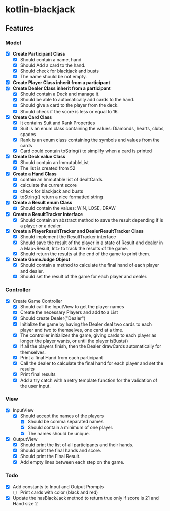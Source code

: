 # kotlin-blackjack

## Features

### Model
- [x] **Create Participant Class**
  - [x] Should contain a name, hand
  - [x] Should Add a card to the hand.
  - [x] Should check for blackjack and busts
  - [x] The name should be not empty.
- [x] **Create Player Class inherit from a participant**
- [x] **Create Dealer Class inherit from a participant**
  - [x] Should contain a Deck and manage it.
  - [x] Should be able to automatically add cards to the hand.
  - [x] Should give a card to the player from the deck.
  - [x] Should check if the score is less or equal to 16. 
- [x] **Create Card Class**
  - [x] It contains Suit and Rank Properties
  - [x] Suit is an enum class containing the values: Diamonds, hearts, clubs, spades
  - [x] Rank is an enum class containing the symbols and values from the cards
  - [x] Card could contain toString() to simplify when a card is printed
- [x] **Create Deck value Class**
  - [x] Should contain an ImmutableList<Card>
  - [x] The list is created from 52
- [x] **Create a Hand Class**
  - [x] contain an Immutable list of dealtCards
  - [x] calculate the current score
  - [x] check for blackjack and busts
  - [x] toString() return a nice formatted string
- [x] **Create a Result enum Class**
  - [x] Should contain the values: WIN, LOSE, DRAW
- [x] **Create a ResultTracker Interface**
  - [x] Should contain an abstract method to save the result depending if is a player or a dealer.
- [x] **Create a PlayerResultTracker and DealerResultTracker Class**
  - [x] Should implement the ResultTracker interface
  - [x] Should save the result of the player in a state of Result and dealer in a Map<Result, Int> to track the results
    of the game.
  - [x] Should return the results at the end of the game to print them.
- [x] **Create GameJudge Object**
  - [x] Should contain a method to calculate the final hand of each player and dealer.
  - [x] Should set the result of the game for each player and dealer.
### Controller
- [x] Create Game Controller
  - [x] Should call the InputView to get the player names
  - [x] Create the necessary Players and add to a List<Player>
  - [x] Should create Dealer("Dealer")
  - [x] Initialize the game by having the Dealer deal two cards to each player and two to themselves, one card at a time.
  - [x] The controller initializes the game, giving cards to each player as longer the player wants, or until the player isBusts()
  - [x] If all the players finish, then the Dealer drawCards automatically for themselves.
  - [x] Print a final Hand from each participant
  - [x] Call the dealer to calculate the final hand for each player and set the results
  - [x] Print final results
  - [x] Add a try catch with a retry template function for the validation of the user input.
### View
- [x] InputView
  - [x] Should accept the names of the players
    - [x] Should be comma separated names
    - [x] Should contain a minimum of one player.
    - [x] The names should be unique.
- [x] OutputView
  - [x] Should print the list of all participants and their hands.
  - [x] Should print the final hands and score.
  - [x] Should print the Final Result.
  - [x] Add empty lines between each step on the game.

### Todo

- [x] Add constants to Input and Output Prompts
  - [ ] Print cards with color (black and red)
- [x] Update the hasBlackJack method to return true only if score is 21 and Hand size 2
